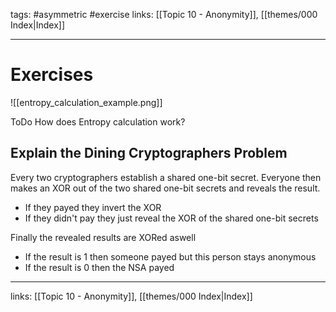 tags: #asymmetric #exercise
links:  [[Topic 10 - Anonymity]], [[themes/000 Index|Index]]

---
# Exercises

![[entropy_calculation_example.png]]

ToDo How does Entropy calculation work?

## Explain the Dining Cryptographers Problem
Every two cryptographers establish a shared one-bit secret. Everyone then makes an XOR out of the two shared one-bit secrets and reveals the result.

- If they payed they invert the XOR
- If they didn't pay they just reveal the XOR of the shared one-bit secrets

Finally the revealed results are XORed aswell

- If the result is 1 then someone payed but this person stays anonymous
- If the result is 0 then the NSA payed

---
links:  [[Topic 10 - Anonymity]], [[themes/000 Index|Index]]